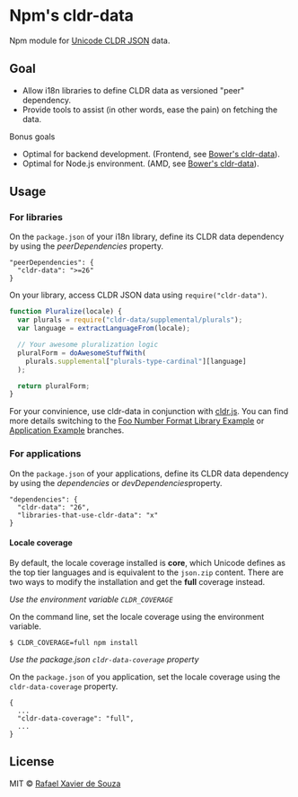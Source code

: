 # Npm's cldr-data

Npm module for [Unicode CLDR JSON][] data.

[Unicode CLDR JSON]: http://cldr.unicode.org/index/cldr-spec/json

## Goal

- Allow i18n libraries to define CLDR data as versioned "peer" dependency.
- Provide tools to assist (in other words, ease the pain) on fetching the data.

Bonus goals

- Optimal for backend development. (Frontend, see [Bower's cldr-data][]).
- Optimal for Node.js environment. (AMD, see [Bower's cldr-data][]).

[Bower's cldr-data]: https://github.com/rxaviers/cldr-data-bower

## Usage

### For libraries

On the `package.json` of your i18n library, define its CLDR data dependency by
using the *peerDependencies* property.

    "peerDependencies": {
      "cldr-data": ">=26"
    }

On your library, access CLDR JSON data using `require("cldr-data")`.

```javascript
function Pluralize(locale) {
  var plurals = require("cldr-data/supplemental/plurals");
  var language = extractLanguageFrom(locale);

  // Your awesome pluralization logic
  pluralForm = doAwesomeStuffWith(
    plurals.supplemental["plurals-type-cardinal"][language]
  );

  return pluralForm;
}
```

For your convinience, use cldr-data in conjunction with [cldr.js][]. You can
find more details switching to the [Foo Number Format Library Example][] or
[Application Example][] branches.

[Foo Number Format Library Example]: https://github.com/rxaviers/cldr-data-npm/tree/example-library-foo
[Application Example]: https://github.com/rxaviers/cldr-data-npm/tree/example-application
[cldr.js]: https://github.com/rxaviers/cldrjs

### For applications

On the `package.json` of your applications, define its CLDR data dependency by
using the *dependencies* or *devDependencies*property.

    "dependencies": {
      "cldr-data": "26",
      "libraries-that-use-cldr-data": "x"
    }

#### Locale coverage

By default, the locale coverage installed is **core**, which Unicode defines as
the top tier languages and is equivalent to the `json.zip` content. There are
two ways to modify the installation and get the **full** coverage instead.

*Use the environment variable `CLDR_COVERAGE`*

On the command line, set the locale coverage using the environment variable.

```
$ CLDR_COVERAGE=full npm install
```

*Use the package.json `cldr-data-coverage` property*

On the `package.json` of you application, set the locale coverage using the
`cldr-data-coverage` property.

```
{
  ...
  "cldr-data-coverage": "full",
  ...
}
```

## License

MIT © [Rafael Xavier de Souza](http://rafael.xavier.blog.br)
